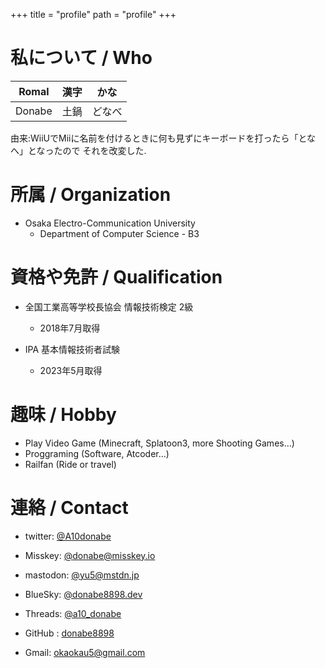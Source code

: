 +++
title = "profile"
path = "profile"
+++

# 私について / Who

|Romal|漢字|かな|
|:-:|:--:|:--:|
|Donabe|土鍋|どなべ|

由来:WiiUでMiiに名前を付けるときに何も見ずにキーボードを打ったら「となへ」となったので
それを改変した.

# 所属 / Organization

- Osaka Electro-Communication University
    - Department of Computer Science - B3
# 資格や免許 / Qualification

- 全国工業高等学校長協会 情報技術検定 2級
    - 2018年7月取得

- IPA 基本情報技術者試験
    - 2023年5月取得


# 趣味 / Hobby

- Play Video Game (Minecraft, Splatoon3, more Shooting Games...)
- Proggraming (Software, Atcoder...)
- Railfan (Ride or travel)

# 連絡 / Contact

- twitter: [@A10donabe](https://twitter.com/A10donabe)

- Misskey: [@donabe@misskey.io](https://misskey.io/@donabe)

- mastodon: [@yu5@mstdn.jp](https://mstdn.jp/@yu5)

- BlueSky: [@donabe8898.dev](https://bsky.app/profile/donabe8898.dev)

- Threads: [@a10_donabe](https://www.threads.net/@a10_donabe)

- GitHub : [donabe8898](https://github.com/donabe8898)

- Gmail: [okaokau5@gmail.com](okaokau5@gmail.com)


